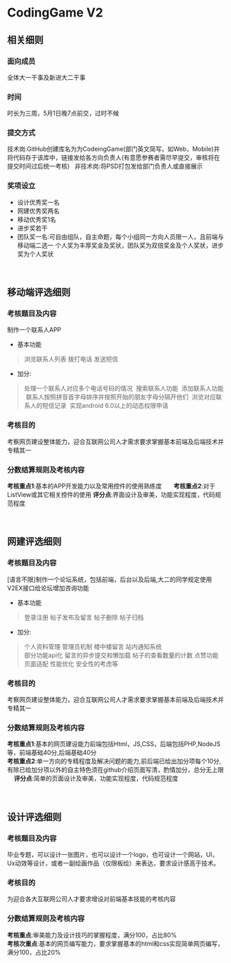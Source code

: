 # CodingGame V2
## 相关细则
### 面向成员
全体大一干事及新进大二干事   
### 时间
时长为三周，5月1日晚7点前交，过时不候
### 提交方式
技术岗:GitHub创建库名为为CodeingGame(部门英文简写，如Web，Mobile)并将代码存于该库中，链接发给各方向负责人(有意愿参赛者需尽早提交，审核将在提交时间过后统一考核)  
非技术岗:将PSD打包发给部门负责人或直接展示
### 奖项设立
* 设计优秀奖一名   
* 网建优秀奖两名   
* 移动优秀奖1名 
* 进步奖若干   
* 团队奖一名:可自由组队，自主命题，每个小组同一方向人员限一人，且前端与移动端二选一
个人奖为丰厚奖金及奖状，团队奖为双倍奖金及个人奖状，进步奖为个人奖状<br/><br/><br/>
## 移动端评选细则
### 考核题目及内容
制作一个联系人APP

* 基本功能

> 浏览联系人列表 拨打电话 发送短信

* 加分:

> 处理一个联系人对应多个电话号码的情况
  搜索联系人功能
  添加联系人功能
  联系人按照拼音首字母排序并按照开始的朋友字母分隔开他们
  浏览对应联系人的短信记录
  实现android 6.0以上的动态权限申请
### 考核目的
考察网页建设整体能力，迎合互联网公司人才需求要求掌握基本前端及后端技术并专精其一
### 分数结算规则及考核内容
**考核重点1**:基本的APP开发能力以及常用控件的使用熟练度       
**考核重点2**:对于ListView或其它相关控件的使用
**评分点**:界面设计及审美，功能实现程度，代码规范程度<br/><br/><br/>

## 网建评选细则
### 考核题目及内容

[语言不限]制作一个论坛系统，包括前端，后台以及后端,大二的同学规定使用V2EX接口给论坛增加咨询功能

* 基本功能

> 登录注册 帖子发布及留言 帖子删除 帖子归档 

* 加分:

> 个人资料管理 管理员机制 楼中楼留言 站内通知系统  
  部分功能api化 留言的异步提交和懒加载 帖子的查看数量的计数 
  点赞功能 页面适配 性能优化 安全性的考虑等

### 考核目的
考察网页建设整体能力，迎合互联网公司人才需求要求掌握基本前端及后端技术并专精其一
### 分数结算规则及考核内容
**考核重点1**:基本的网页建设能力前端包括Html，JS,CSS，后端包括PHP,NodeJS等，前端基础40分,后端基础40分    
**考核重点2**:单一方向的专精程度及解决问题的能力,前后端已给出加分项每个10分,有除已给加分项以外的自主特色须在github介绍页面写清，酌情加分，总分无上限    
**评分点**:简单的页面设计及审美，功能实现程度，代码规范程度<br/><br/><br/>
## 设计评选细则
### 考核题目及内容
毕业专题，可以设计一张图片，也可以设计一个logo，也可设计一个网站，UI，Ux动效等设计，或者一副绘画作品（仅限板绘）来表达，要求设计感高于技术。
### 考核目的
为迎合各大互联网公司人才要求增设对前端基本技能的考核内容
### 分数结算规则及考核内容
**考核重点**:审美能力及设计技巧的掌握程度，满分100，占比80%   
**考核次重点**:基本的网页编写能力，要求掌握基本的html和css实现简单网页编写，满分100，占比20%
